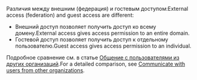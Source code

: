 <span data-ttu-id="bbb9e-101">Различия между внешним (федерация) и гостевым доступом:</span><span class="sxs-lookup"><span data-stu-id="bbb9e-101">External access (federation) and guest access are different:</span></span>

- <span data-ttu-id="bbb9e-102">Внешний доступ позволяет получить доступ ко всему домену.</span><span class="sxs-lookup"><span data-stu-id="bbb9e-102">External access gives access permission to an entire domain.</span></span>
- <span data-ttu-id="bbb9e-103">Гостевой доступ позволяет получить доступ к отдельному пользователю.</span><span class="sxs-lookup"><span data-stu-id="bbb9e-103">Guest access gives access permission to an individual.</span></span> 


<span data-ttu-id="bbb9e-104">Подробное сравнение см. в статье [Общение с пользователями из других организаций](../communicate-with-users-from-other-organizations.md).</span><span class="sxs-lookup"><span data-stu-id="bbb9e-104">For a detailed comparison, see [Communicate with users from other organizations](../communicate-with-users-from-other-organizations.md).</span></span>
